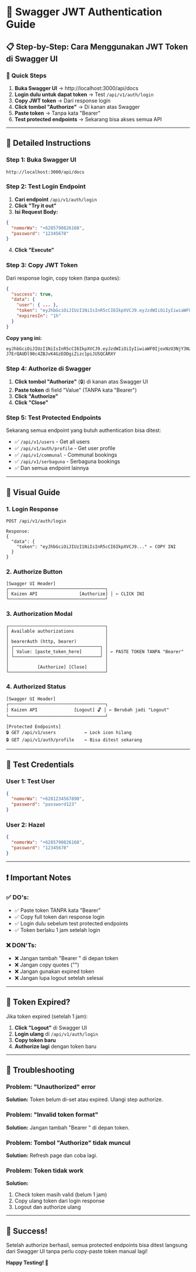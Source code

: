 # 🔐 Swagger JWT Authentication Guide

## 📋 Step-by-Step: Cara Menggunakan JWT Token di Swagger UI

### 🚀 Quick Steps

1. **Buka Swagger UI** → http://localhost:3000/api/docs
2. **Login dulu untuk dapat token** → Test `/api/v1/auth/login`
3. **Copy JWT token** → Dari response login
4. **Click tombol "Authorize"** → Di kanan atas Swagger
5. **Paste token** → Tanpa kata "Bearer"
6. **Test protected endpoints** → Sekarang bisa akses semua API

---

## 🔑 Detailed Instructions

### Step 1: Buka Swagger UI

```
http://localhost:3000/api/docs
```

### Step 2: Test Login Endpoint

1. **Cari endpoint** `/api/v1/auth/login`
2. **Click "Try it out"**
3. **Isi Request Body:**

```json
{
  "nomorWa": "+6285790826168",
  "password": "12345678"
}
```

4. **Click "Execute"**

### Step 3: Copy JWT Token

Dari response login, copy token (tanpa quotes):

```json
{
  "success": true,
  "data": {
    "user": { ... },
    "token": "eyJhbGciOiJIUzI1NiIsInR5cCI6IkpXVCJ9.eyJzdWIiOiIyIiwiaWF0IjoxNzU3NjY3NzA4LCJleHAiOjE3NTc2NzEzMDh9.-J7ErQAUDl90c4ZBJvK4GzEODgiZizc1piJU5QCARXY",
    "expiresIn": "1h"
  }
}
```

**Copy yang ini:**
```
eyJhbGciOiJIUzI1NiIsInR5cCI6IkpXVCJ9.eyJzdWIiOiIyIiwiaWF0IjoxNzU3NjY3NzA4LCJleHAiOjE3NTc2NzEzMDh9.-J7ErQAUDl90c4ZBJvK4GzEODgiZizc1piJU5QCARXY
```

### Step 4: Authorize di Swagger

1. **Click tombol "Authorize"** (🔒) di kanan atas Swagger UI
2. **Paste token** di field "Value" (TANPA kata "Bearer")
3. **Click "Authorize"**
4. **Click "Close"**

### Step 5: Test Protected Endpoints

Sekarang semua endpoint yang butuh authentication bisa ditest:

- ✅ `/api/v1/users` - Get all users
- ✅ `/api/v1/auth/profile` - Get user profile  
- ✅ `/api/v1/communal` - Communal bookings
- ✅ `/api/v1/serbaguna` - Serbaguna bookings
- ✅ Dan semua endpoint lainnya

---

## 🎯 Visual Guide

### 1. Login Response
```
POST /api/v1/auth/login

Response:
{
  "data": {
    "token": "eyJhbGciOiJIUzI1NiIsInR5cCI6IkpXVCJ9..." ← COPY INI
  }
}
```

### 2. Authorize Button
```
[Swagger UI Header]
┌─────────────────────────────────────┐
│ Kaizen API                [Authorize] │ ← CLICK INI
└─────────────────────────────────────┘
```

### 3. Authorization Modal
```
┌─────────────────────────────────────┐
│ Available authorizations            │
│                                     │
│ bearerAuth (http, bearer)           │
│ ┌─────────────────────────────────┐ │
│ │ Value: [paste_token_here]       │ │ ← PASTE TOKEN TANPA "Bearer"
│ └─────────────────────────────────┘ │
│                                     │
│           [Authorize] [Close]       │
└─────────────────────────────────────┘
```

### 4. Authorized Status
```
[Swagger UI Header]
┌─────────────────────────────────────┐
│ Kaizen API              [Logout] 🔓 │ ← Berubah jadi "Logout"
└─────────────────────────────────────┘

[Protected Endpoints]
🔒 GET /api/v1/users           ← Lock icon hilang
🔒 GET /api/v1/auth/profile    ← Bisa ditest sekarang
```

---

## 🧪 Test Credentials

### User 1: Test User
```json
{
  "nomorWa": "+6281234567890",
  "password": "password123"
}
```

### User 2: Hazel
```json
{
  "nomorWa": "+6285790826168", 
  "password": "12345678"
}
```

---

## ❗ Important Notes

### ✅ DO's:
- ✅ Paste token TANPA kata "Bearer"
- ✅ Copy full token dari response login
- ✅ Login dulu sebelum test protected endpoints
- ✅ Token berlaku 1 jam setelah login

### ❌ DON'Ts:
- ❌ Jangan tambah "Bearer " di depan token
- ❌ Jangan copy quotes ("")
- ❌ Jangan gunakan expired token
- ❌ Jangan lupa logout setelah selesai

---

## 🔄 Token Expired?

Jika token expired (setelah 1 jam):

1. **Click "Logout"** di Swagger UI
2. **Login ulang** di `/api/v1/auth/login`
3. **Copy token baru**
4. **Authorize lagi** dengan token baru

---

## 🚨 Troubleshooting

### Problem: "Unauthorized" error
**Solution:** Token belum di-set atau expired. Ulangi step authorize.

### Problem: "Invalid token format"  
**Solution:** Jangan tambah "Bearer " di depan token.

### Problem: Tombol "Authorize" tidak muncul
**Solution:** Refresh page dan coba lagi.

### Problem: Token tidak work
**Solution:** 
1. Check token masih valid (belum 1 jam)
2. Copy ulang token dari login response
3. Logout dan authorize ulang

---

## 🎉 Success!

Setelah authorize berhasil, semua protected endpoints bisa ditest langsung dari Swagger UI tanpa perlu copy-paste token manual lagi!

**Happy Testing! 🚀**

